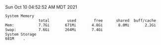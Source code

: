 Sun Oct 10 04:52:52 AM MDT 2021
```bash
System Memory
               total        used        free      shared  buff/cache   available
Mem:           7.7Gi       671Mi       4.8Gi       8.0Mi       2.2Gi       6.7Gi
Swap:          7.6Gi       264Mi       7.4Gi
System Storage
681M	.
```
